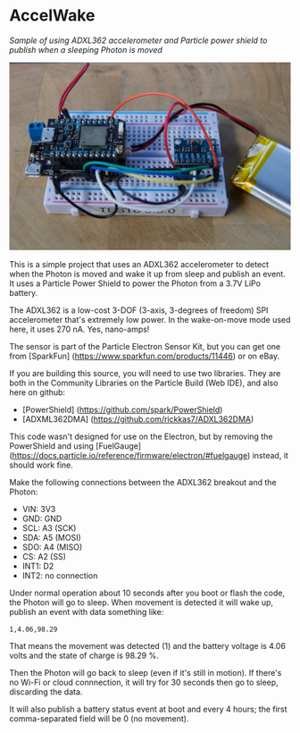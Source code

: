 # AccelWake
*Sample of using ADXL362 accelerometer and Particle power shield to publish when a sleeping Photon is moved*

![Picture](pic.jpg)

This is a simple project that uses an ADXL362 accelerometer to detect when the Photon is moved and wake it up from sleep and publish an event. It uses a Particle Power Shield to power the Photon from a 3.7V LiPo battery.

The ADXL362 is a low-cost 3-DOF (3-axis, 3-degrees of freedom) SPI accelerometer that's extremely low power. In the wake-on-move mode used here, it uses 270 nA. Yes, nano-amps!

The sensor is part of the Particle Electron Sensor Kit, but you can get one from [SparkFun] (https://www.sparkfun.com/products/11446) or on eBay.

If you are building this source, you will need to use two libraries. They are both in the Community Libraries on the Particle Build (Web IDE), and also here on github:

* [PowerShield] (https://github.com/spark/PowerShield)
* [ADXML362DMA] (https://github.com/rickkas7/ADXL362DMA)

This code wasn't designed for use on the Electron, but by removing the PowerShield and using [FuelGauge] (https://docs.particle.io/reference/firmware/electron/#fuelgauge) instead, it should work fine.

Make the following connections between the ADXL362 breakout and the Photon:

* VIN: 3V3
* GND: GND
* SCL: A3 (SCK)
* SDA: A5 (MOSI)
* SDO: A4 (MISO)
* CS: A2 (SS)
* INT1: D2
* INT2: no connection

Under normal operation about 10 seconds after you boot or flash the code, the Photon will go to sleep. When movement is detected it will wake up, publish an event with data something like:

```
1,4.06,98.29
```

That means the movement was detected (1) and the battery voltage is 4.06 volts and the state of charge is 98.29 %.

Then the Photon will go back to sleep (even if it's still in motion). If there's no Wi-Fi or cloud connnection, it will try for 30 seconds then go to sleep, discarding the data.

It will also publish a battery status event at boot and every 4 hours; the first comma-separated field will be 0 (no movement).





